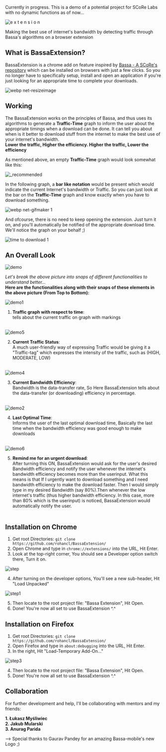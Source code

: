 Currently in progress. This is a demo of a potential project for SCoRe Labs with no dynamic functions as of now...


![e x t e n s i o n](https://user-images.githubusercontent.com/29266591/50261799-31185700-0434-11e9-97df-dd357858df17.png)

Making the best use of internet's bandwidth by detecting traffic through Bassa's algorithms on a browser extension

## What is BassaExtension?
BassaExtension is a chrome add on feature inspired by [Bassa - A SCoRe's repository](https://github.com/scorelab/Bassa) which can be installed on browsers with just a few clicks. So you no longer have to specifically setup, install and open an application if you're just looking for an appropriate time to complete your downloads.

![webp net-resizeimage](https://user-images.githubusercontent.com/29266591/50281689-4c0bbb00-0476-11e9-8d99-8cee7bd3bffe.png)

## Working
The BassaExtension works on the principles of Bassa, and thus uses its algorithms to generate a <b>Traffic-Time</b> graph to inform the user about the appropriate timings when a download can be done. It can tell you about when is it better to download stuff from the internet to make the best use of your internet's bandwidth.<br>
<b>Lower the traffic, Higher the efficiency. Higher the traffic, Lower the efficiency</b>

As mentioned above, an empty <b>Traffic-Time</b> graph would look somewhat like this:

![_recommended](https://user-images.githubusercontent.com/29266591/50279766-b4579e00-0470-11e9-9f5f-66e78d93978e.png)

In the following graph, a <b>bar like notation</b> would be present which would indicate the current Internet's bandwidth or Traffic. So you can just look at the bar on the <b>Traffic-Time</b> graph and know exactly when you have to download something.

![webp net-gifmaker 1](https://user-images.githubusercontent.com/29266591/50280611-faadfc80-0472-11e9-8684-01a197d2c821.gif)

And ofcourse, there is no need to keep opening the extension. Just turn it on, and you'll automatically be notified of the appropriate download time. We'll notice the graph on your behalf ;)

![time to download 1](https://user-images.githubusercontent.com/29266591/50282199-fdf7b700-0477-11e9-95c8-c78bd025f5f1.png)

## An Overall Look

![demo](https://user-images.githubusercontent.com/29266591/50321716-32ab5300-04f8-11e9-873c-97acf3e1cd9d.png)

 
<i>Let's break the above picture into snaps of different functionalities to understand better...</i> <br>
<b>Here are the functionalities along with their snaps of these elements in the above picture (From Top to Bottom):</b><br>

![demo1](https://user-images.githubusercontent.com/29266591/50321894-fe846200-04f8-11e9-85ab-5355dc893bac.png)

1. <b>Traffic graph with respect to time</b>:<br> tells about the current traffic on graph with markings<br><br>

![demo5](https://user-images.githubusercontent.com/29266591/50321899-03491600-04f9-11e9-82e1-621d72b93056.png)

2. <b>Current Traffic Status</b>:<br> A much user-friendly way of expressing Traffic would be giving it a "Traffic-tag" which expresses the intensity of the traffic, such as (HIGH, MODERATE, LOW)<br><br>

![demo4](https://user-images.githubusercontent.com/29266591/50321900-03491600-04f9-11e9-8970-096271ce5452.png)

3. <b>Current Bandwidth Efficiency</b>:<br> Bandwidth is the data-transfer rate, So Here BassaExtension tells about the data-transfer (or downloading) efficiency in percentage.<br><br>

![demo2](https://user-images.githubusercontent.com/29266591/50321901-03e1ac80-04f9-11e9-8d4b-8e66893ba906.png)

4. <b>Last Optimal Time</b>:<br> Informs the user of the last optimal download time, Basically the last time when the bandwidth efficiency was good enough to make downloads<br><br>

![demo6](https://user-images.githubusercontent.com/29266591/50321898-03491600-04f9-11e9-90a4-febff5fe8ff6.png)

5. <b>Remind me for an urgent download</b>:<br> After turning this ON, BassaExtension would ask for the user's desired Bandwidth efficiency and notify the user whenever the internet's bandwidth efficiency becomes more than the userinput. What this means is that If I urgently want to download something and I need bandwidth efficiency to make the download faster. Then I would simply type in my desired Bandwidth (say 80%).Then whenever the low internet's traffic (thus higher bandwidth efficiency. In this case, more than 80% which is the userinput) is noticed, BassaExtension would automatically notify the user.</b><br><br>
## Installation on Chrome
1. Get root Directories: ```git clone https://github.com/rohancl/BassaExtension/```
2. Open Chrome and type in ```chrome://extensions/``` into the URL, Hit Enter.
3. Look at the top-right corner, You should see a Developer option switch there, Turn it on.

![step](https://user-images.githubusercontent.com/29266591/50282962-6fd10000-047a-11e9-868a-dcd490777298.png)

4. After turning on the developer options, You'll see a new sub-header, Hit "Load Unpacked"

![step1](https://user-images.githubusercontent.com/29266591/50283029-ae66ba80-047a-11e9-998c-1b036c5e8033.png)

5. Then locate to the root project file: "Bassa Extension", Hit Open.
6. Done! You're now all set to use BassaExtension ^.^
 

 
## Installation on Firefox
1. Get root Directories: ```git clone https://github.com/rohancl/BassaExtension/```
2. Open Firefox and type in ```about:debugging``` into the URL, Hit Enter.
3. In the right, Hit "Load-Temporary Add-On..."

![step3](https://user-images.githubusercontent.com/29266591/50283278-68f6bd00-047b-11e9-858b-e463fa7f9651.png)

4. Then locate to the root project file: "Bassa Extension", Hit Open.
6. Done! You're now all set to use BassaExtension ^.^

## Collaboration

For further development and help, I'll be collaborating with mentors and my friends:

<b>1. Łukasz Myśliwiec</b><br>
<b>2. Jakub Mularski</b><br>
<b>3. Anurag Parida</b>

--> Special thanks to Gaurav Pandey for an amazing Bassa-mobile's new Logo ;)
